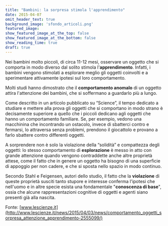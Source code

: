 ```yaml
---
title: "Bambini: la sorpresa stimola l'apprendimento"
date: 2015-04-07
omit_header_text: true
background_image: 'sfondo_articoli.png'
featured_image:
show_featured_image_at_the_top: false
show_featured_image_at_the_bottom: false
show_reading_time: true
draft: true
---
```


Nei bambini molto piccoli, di circa 11-12 mesi, osservare un oggetto che si comporta in modo diverso dal solito stimola l'**apprendimento**. Infatti, i bambini vengono stimolati a esplorare meglio gli oggetti coinvolti e a sperimentare attivamente ipotesi sul loro comportamento.

Molti studi hanno dimostrato che il **comportamento anomalo** di un oggetto attira l'attenzione dei bambini, che si soffermano a guardarlo più a lungo.

Come descritto in un articolo pubblicato su “Science”, il tempo dedicato a studiare e mettere alla prova gli oggetti che si comportano in modo strano è decisamente superiore a quello che i piccoli dedicano agli oggetti che hanno un comportamento familiare. Se, per esempio, vedono una macchinina che incontrando un ostacolo, invece di sbatterci contro e fermarsi, lo attraversa senza problemi, prendono il giocattolo e provano a farlo sbattere contro differenti oggetti.

A sorprendere non è solo la violazione della “solidità” e compattezza degli oggetti: lo stesso comportamento di **esplorazione** è messo in atto con grande attenzione quando vengono contraddette anche altre proprietà attese, come il fatto che in genere un oggetto ha bisogno di una superficie di appoggio per non cadere, e che si sposta nello spazio in modo continuo.

Secondo Stahl e Feigensen, autori dello studio, il fatto che la **violazione** di queste proprietà susciti tanto stupore e interesse conferma l'ipotesi che nell'uomo e in altre specie esista una fondamentale "**conoscenza di base**", ossia che alcune rappresentazioni cognitive di oggetti e agenti siano presenti già alla nascita.

Fonte: [www.lescienze.it](http://www.lescienze.it/news/2015/04/03/news/comportamento_oggetti_sorpresa_attenzione_apprendimento-2555099/)
